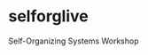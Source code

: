 # selforglive
Self-Organizing Systems Workshop
<meta name="google-site-verification" content="eVrGE357Ys93EadmH5BuX6CxpMNCAgunwZRPxMcL-cs" />
